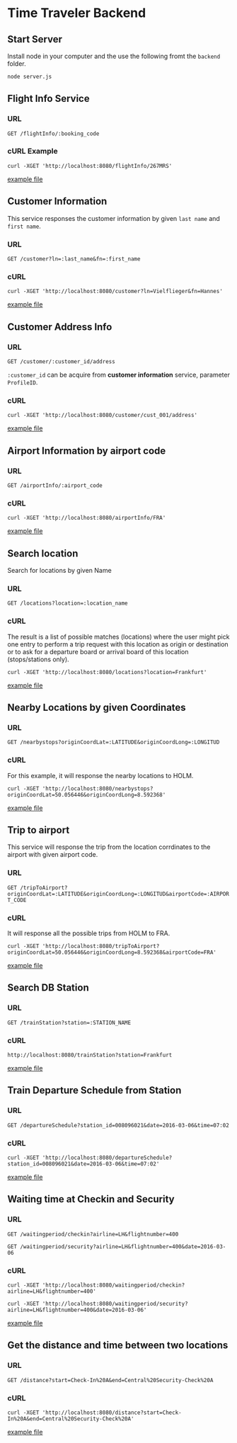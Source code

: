 # Time Traveler Backend

## Start Server
Install node in your computer and the use the following fromt the `backend` folder.

```Bash
node server.js
```

## Flight Info Service

### URL
`GET /flightInfo/:booking_code`

### cURL Example

`curl -XGET 'http://localhost:8080/flightInfo/267MRS'`

[example file](json-objects/examples/flight_info.json)

## Customer Information
This service responses the customer information by given `last name` and `first name`.

### URL

`GET /customer?ln=:last_name&fn=:first_name`

### cURL

`curl -XGET 'http://localhost:8080/customer?ln=Vielflieger&fn=Hannes'`

[example file](json-objects/examples/customer_info.json)

## Customer Address Info

### URL

`GET /customer/:customer_id/address`

`:customer_id` can be acquire from **customer information** service, parameter `ProfileID`.

### cURL

`curl -XGET 'http://localhost:8080/customer/cust_001/address'`

[example file](json-objects/examples/customer_address.json)

## Airport Information by airport code

### URL
`GET /airportInfo/:airport_code`

### cURL
`curl -XGET 'http://localhost:8080/airportInfo/FRA'`

[example file](json-objects/examples/airport_info.json)

## Search location
Search for locations by given Name

### URL
`GET /locations?location=:location_name`

### cURL
The result is a list of possible matches (locations) where the user might pick one entry to perform
a trip request with this location as origin or destination or to ask for a departure board or
arrival board of this location (stops/stations only).

`curl -XGET 'http://localhost:8080/locations?location=Frankfurt'`

[example file](json-objects/examples/locations_frankfurt.json)

## Nearby Locations by given Coordinates

### URL
`GET /nearbystops?originCoordLat=:LATITUDE&originCoordLong=:LONGITUD`

### cURL
For this example, it will response the nearby locations to HOLM.

`curl -XGET 'http://localhost:8080/nearbystops?originCoordLat=50.056446&originCoordLong=8.592368'`

[example file](json-objects/examples/nearby_example.json)

## Trip to airport
This service will response the trip from the location corrdinates to the airport with given airport code.

### URL
`GET /tripToAirport?originCoordLat=:LATITUDE&originCoordLong=:LONGITUD&airportCode=:AIRPORT_CODE`

### cURL
It will response all the possible trips from HOLM to FRA.

`curl -XGET 'http://localhost:8080/tripToAirport?originCoordLat=50.056446&originCoordLong=8.592368&airportCode=FRA'`

[example file](json-objects/examples/trip_example.json)

## Search DB Station

### URL
`GET /trainStation?station=:STATION_NAME`

### cURL
`http://localhost:8080/trainStation?station=Frankfurt`

[example file](json-objects/examples/db_stations.json)

## Train Departure Schedule from Station

### URL
`GET /departureSchedule?station_id=008096021&date=2016-03-06&time=07:02`

### cURL

`curl -XGET 'http://localhost:8080/departureSchedule?station_id=008096021&date=2016-03-06&time=07:02'`

[example file](json-objects/examples/departure_schedule.json)

## Waiting time at Checkin and Security

### URL
`GET /waitingperiod/checkin?airline=LH&flightnumber=400`

`GET /waitingperiod/security?airline=LH&flightnumber=400&date=2016-03-06`

### cURL

`curl -XGET 'http://localhost:8080/waitingperiod/checkin?airline=LH&flightnumber=400'`

`curl -XGET 'http://localhost:8080/waitingperiod/security?airline=LH&flightnumber=400&date=2016-03-06'`

[example file](json-objects/examples/waitingperiod.json)

## Get the distance and time between two locations

### URL
`GET /distance?start=Check-In%20A&end=Central%20Security-Check%20A`


### cURL

`curl -XGET 'http://localhost:8080/distance?start=Check-In%20A&end=Central%20Security-Check%20A'`

[example file](json-objects/examples/distance.json)
